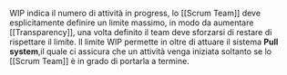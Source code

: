 WIP indica il numero di attività in progress, lo [[Scrum Team]] deve esplicitamente definire un limite massimo, in modo da aumentare [[Transparency]], una volta definito il team deve sforzarsi di restare di rispettare il limite.
Il limite WIP permette in oltre di attuare il sistema **Pull system**,il quale ci assicura che un attività venga iniziata soltanto se lo [[Scrum Team]] è in grado di portarla a termine.
